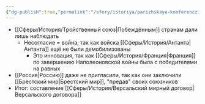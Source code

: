 ```yaml
---
{"dg-publish":true,"permalink":"/sfery/istoriya/parizhskaya-konferencziya/","tags":["История"]}
---
```


- [[Сферы/История/Тройственный союз\|Побеждённым]] странам дали лишь наблюдать 
	- Несогласие = война, так как войска [[Сферы/История/Антанта\|Антанта]] ещё не были демобилизованы 
		- Это инновация, так как [[Сферы/История/Франция\|Франция]] по завершению Наполеоновской войны была с победителями на равных 
- [[Россия\|Россию]] даже не пригласили, так как они заключили [[Брестский мир\|Брестский мир]], "предав" своих союзников
- Итог: составление [[Сферы/История/Версальский мирный договор\|Версальского договора]] 